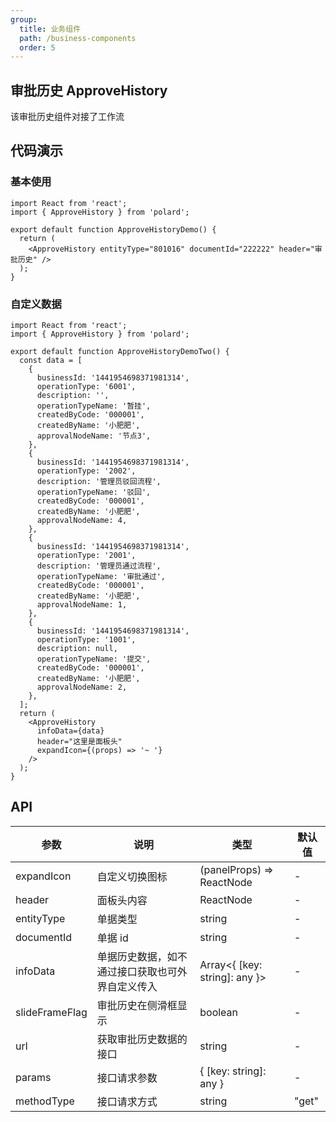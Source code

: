 ```yaml
---
group:
  title: 业务组件
  path: /business-components
  order: 5
---
```


## 审批历史 ApproveHistory

该审批历史组件对接了工作流

## 代码演示

### 基本使用

```tsx
import React from 'react';
import { ApproveHistory } from 'polard';

export default function ApproveHistoryDemo() {
  return (
    <ApproveHistory entityType="801016" documentId="222222" header="审批历史" />
  );
}
```

### 自定义数据

```tsx
import React from 'react';
import { ApproveHistory } from 'polard';

export default function ApproveHistoryDemoTwo() {
  const data = [
    {
      businessId: '1441954698371981314',
      operationType: '6001',
      description: '',
      operationTypeName: '暂挂',
      createdByCode: '000001',
      createdByName: '小肥肥',
      approvalNodeName: '节点3',
    },
    {
      businessId: '1441954698371981314',
      operationType: '2002',
      description: '管理员驳回流程',
      operationTypeName: '驳回',
      createdByCode: '000001',
      createdByName: '小肥肥',
      approvalNodeName: 4,
    },
    {
      businessId: '1441954698371981314',
      operationType: '2001',
      description: '管理员通过流程',
      operationTypeName: '审批通过',
      createdByCode: '000001',
      createdByName: '小肥肥',
      approvalNodeName: 1,
    },
    {
      businessId: '1441954698371981314',
      operationType: '1001',
      description: null,
      operationTypeName: '提交',
      createdByCode: '000001',
      createdByName: '小肥肥',
      approvalNodeName: 2,
    },
  ];
  return (
    <ApproveHistory
      infoData={data}
      header="这里是面板头"
      expandIcon={(props) => '~ '}
    />
  );
}
```

## API

| 参数           | 说明                                             | 类型                          | 默认值 |
| -------------- | ------------------------------------------------ | ----------------------------- | ------ |
| expandIcon     | 自定义切换图标                                   | (panelProps) => ReactNode     | -      |
| header         | 面板头内容                                       | ReactNode                     | -      |
| entityType     | 单据类型                                         | string                        | -      |
| documentId     | 单据 id                                          | string                        | -      |
| infoData       | 单据历史数据，如不通过接口获取也可外界自定义传入 | Array<{ [key: string]: any }> | -      |
| slideFrameFlag | 审批历史在侧滑框显示                             | boolean                       | -      |
| url            | 获取审批历史数据的接口                           | string                        | -      |
| params         | 接口请求参数                                     | { [key: string]: any }        | -      |
| methodType     | 接口请求方式                                     | string                        | "get"  |
